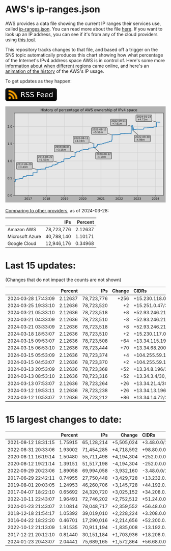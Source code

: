 # AWS's ip-ranges.json

AWS provides a data file showing the current IP ranges their
services use, called [ip-ranges.json](https://ip-ranges.amazonaws.com/ip-ranges.json).
You can read more about the file [here](https://docs.aws.amazon.com/general/latest/gr/aws-ip-ranges.html).
If you want to look up an IP address, you can see if it's from any of the cloud providers using [this tool](https://cloud-ips.s3-us-west-2.amazonaws.com/index.html).

This repository tracks changes to that file, and based off a trigger on the SNS 
topic automatically produces this chart showing how what percentage of the 
Internet's IPv4 address space AWS is in control of.  Here's some 
more [information about when different regions](announces.md) came 
online, and here's an [animation of the history](https://youtu.be/Su25yl7eol8) 
of the AWS's IP usage.

To get updates as they happen:

[![RSS Icon](images/rss_badge.svg)](https://raw.githubusercontent.com/seligman/aws-ip-ranges/master/rss.xml)

![History of AWS](history_count.svg)

[Comparing to other providers](https://github.com/seligman/cloud_sizes), as of 2024-03-28:

| | IPs | Percent |
| --- | ---: | ---: |
| Amazon AWS | 78,723,776 | 2.12637 |
| Microsoft Azure | 40,788,140 | 1.10171 |
| Google Cloud | 12,946,176 | 0.34968 |


# Last 15 updates:

(Changes that do not impact the counts are not shown)

| | Percent | IPs | Change | CIDRs |
| :--- | ---: | ---: | ---: | :--- |
| 2024&#8209;03&#8209;28&nbsp;17:43:09 | 2.12637 | 78,723,776 | +256 | +15.230.118.0/24 |
| 2024&#8209;03&#8209;25&nbsp;19:33:10 | 2.12636 | 78,723,520 | +2 | +15.251.0.47/32,&nbsp;+15.251.0.48/32 |
| 2024&#8209;03&#8209;21&nbsp;05:33:10 | 2.12636 | 78,723,518 | +8 | +52.93.246.216/29 |
| 2024&#8209;03&#8209;21&nbsp;04:33:09 | 2.12636 | 78,723,510 | -8 | -52.93.246.216/29 |
| 2024&#8209;03&#8209;21&nbsp;03:33:09 | 2.12636 | 78,723,518 | +8 | +52.93.246.216/29 |
| 2024&#8209;03&#8209;18&nbsp;18:53:07 | 2.12636 | 78,723,510 | +2 | +15.230.117.0/31 |
| 2024&#8209;03&#8209;15&nbsp;09:53:07 | 2.12636 | 78,723,508 | +64 | +13.34.115.192/26 |
| 2024&#8209;03&#8209;15&nbsp;06:53:10 | 2.12636 | 78,723,444 | +70 | +13.34.68.200/29,&nbsp;+13.34.68.232/29,&nbsp;+13.34.7.132/30,&nbsp;... |
| 2024&#8209;03&#8209;15&nbsp;05:53:09 | 2.12636 | 78,723,374 | +4 | +104.255.59.198/31,&nbsp;+104.255.59.200/31 |
| 2024&#8209;03&#8209;15&nbsp;04:53:07 | 2.12636 | 78,723,370 | +2 | +104.255.59.196/31 |
| 2024&#8209;03&#8209;13&nbsp;20:53:09 | 2.12636 | 78,723,368 | +52 | +13.34.8.196/30,&nbsp;+13.34.8.200/30,&nbsp;+13.34.8.228/30,&nbsp;... |
| 2024&#8209;03&#8209;13&nbsp;08:53:10 | 2.12636 | 78,723,316 | +52 | +13.34.3.4/30,&nbsp;+13.34.3.8/30,&nbsp;+13.34.3.36/30,&nbsp;... |
| 2024&#8209;03&#8209;13&nbsp;07:53:07 | 2.12636 | 78,723,264 | +26 | +13.34.21.4/30,&nbsp;+13.34.21.8/30,&nbsp;+13.34.21.36/30,&nbsp;... |
| 2024&#8209;03&#8209;12&nbsp;19:53:11 | 2.12636 | 78,723,238 | +26 | +13.34.13.196/30,&nbsp;+13.34.13.200/30,&nbsp;+13.34.13.228/30,&nbsp;... |
| 2024&#8209;03&#8209;12&nbsp;10:53:07 | 2.12636 | 78,723,212 | +86 | +13.34.14.72/29,&nbsp;+13.34.14.104/29,&nbsp;+13.34.24.8/29,&nbsp;... |


# 15 largest changes to date:

| | Percent | IPs | Change | CIDRs |
| :--- | ---: | ---: | ---: | :--- |
| 2021&#8209;08&#8209;12&nbsp;18:31:15 | 1.75915 | 65,128,214 | +5,505,024 | +3.48.0.0/12,&nbsp;+35.96.0.0/12,&nbsp;+3.152.0.0/13,&nbsp;... |
| 2022&#8209;08&#8209;31&nbsp;20:33:06 | 1.93002 | 71,454,285 | +4,718,592 | +98.80.0.0/12,&nbsp;+184.32.0.0/12,&nbsp;+13.184.0.0/13,&nbsp;... |
| 2020&#8209;08&#8209;11&nbsp;16:19:14 | 1.50480 | 55,711,498 | +4,194,304 | +252.0.0.0/10 |
| 2020&#8209;08&#8209;12&nbsp;19:21:14 | 1.39151 | 51,517,198 | -4,194,304 | -252.0.0.0/10 |
| 2022&#8209;09&#8209;29&nbsp;20:23:06 | 1.89058 | 69,994,058 | -3,932,160 | -3.48.0.0/12,&nbsp;-35.96.0.0/12,&nbsp;-3.240.0.0/13,&nbsp;... |
| 2017&#8209;06&#8209;29&nbsp;22:42:11 | 0.74955 | 27,750,448 | +3,429,728 | +13.232.0.0/13,&nbsp;+34.240.0.0/13,&nbsp;+35.168.0.0/13,&nbsp;... |
| 2019&#8209;08&#8209;01&nbsp;20:03:05 | 1.24953 | 46,260,706 | +3,145,728 | +44.192.0.0/10,&nbsp;-3.192.0.0/12 |
| 2017&#8209;04&#8209;07&nbsp;18:22:10 | 0.65692 | 24,320,720 | +3,025,152 | +34.208.0.0/12,&nbsp;+34.224.0.0/12,&nbsp;+13.58.0.0/15,&nbsp;... |
| 2022&#8209;10&#8209;11&nbsp;22:43:07 | 1.96491 | 72,746,202 | +2,752,512 | +51.24.0.0/13,&nbsp;+57.104.0.0/13,&nbsp;+51.20.0.0/14,&nbsp;... |
| 2024&#8209;01&#8209;23&nbsp;21:43:07 | 2.10814 | 78,048,717 | +2,359,552 | +56.48.0.0/13,&nbsp;+16.28.0.0/14,&nbsp;+16.64.0.0/14,&nbsp;... |
| 2018&#8209;12&#8209;18&nbsp;21:54:17 | 1.05392 | 39,019,010 | +2,228,224 | +3.208.0.0/12,&nbsp;+3.224.0.0/12,&nbsp;+13.48.0.0/15 |
| 2016&#8209;04&#8209;22&nbsp;18:22:20 | 0.46701 | 17,290,016 | +2,214,656 | +52.200.0.0/13,&nbsp;+52.208.0.0/13,&nbsp;+52.36.0.0/14,&nbsp;... |
| 2022&#8209;10&#8209;12&nbsp;21:13:09 | 1.91535 | 70,911,194 | -1,835,008 | -13.192.0.0/13,&nbsp;-16.28.0.0/14,&nbsp;-40.172.0.0/14,&nbsp;... |
| 2017&#8209;12&#8209;21&nbsp;20:12:10 | 0.81440 | 30,151,184 | +1,703,936 | +18.208.0.0/13,&nbsp;+18.204.0.0/14,&nbsp;+18.224.0.0/14,&nbsp;... |
| 2024&#8209;01&#8209;23&nbsp;20:43:07 | 2.04441 | 75,689,165 | +1,572,864 | +56.68.0.0/14,&nbsp;+56.128.0.0/14,&nbsp;+56.136.0.0/14,&nbsp;... |
